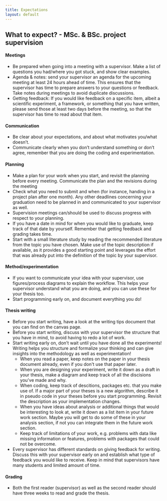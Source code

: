 ```yaml
---
title: Expectations
layout: default
---
```


## What to expect? -  MSc. & BSc. project supervision

#### Meetings
* Be prepared when going into a meeting with a supervisor. Make a list of questions you had/where you got stuck, and show clear examples. 
* Agenda & notes: send your supervisor an agenda for the upcoming meeting at least 24 hours ahead of time. This ensures that the supervisor has time to prepare answers to your questions or feedback. Take notes during meetings to avoid duplicate discussions.
* Getting feedback: If you would like feedback on a specific item, albeit a scientific experiment, a framework, or something that you have written, please send those at least two days before the meeting, so that the supervisor has time to read about that item. 

#### Communication
* Be clear about your expectations, and about what motivates you/what doesn’t.
* Communicate clearly when you don’t understand something or don’t agree, remember that you are doing the coding and experimentation.

#### Planning
* Make a plan for your work when you start, and revisit the planning before every meeting. Communicate the plan and the revisions during the meeting
* Check what you need to submit and when (for instance, handing in a project plan after one month). Any other deadlines concerning your graduation need to be planned in and communicated to your supervisor as well.
* Supervision meetings can/should be used to discuss progress with respect to your planning. 
* If you have a date in mind for when you would like to graduate, keep track of that date by yourself. Remember that getting feedback and grading takes time. 
* Start with a small literature study by reading the recommended literature from the topic you have chosen. Make use of the topic description if available, as it provides a good starting point and leverages the effort that was already put into the definition of the topic by your supervisor. 

#### Method/experimentation
* If you want to communicate your idea with your supervisor, use figures/process diagrams to explain the workflow. This helps your supervisor understand what you are doing, and you can use these for your thesis too. 
* Start programming early on, and document everything you do!

#### Thesis writing
* Before you start writing, have a look at the writing tips document that you can find on the canvas page. 
* Before you start writing, discuss with your supervisor the structure that you have in mind, to avoid having to redo a lot of work. 
* Start writing early on, don’t wait until you have done all the experiments! Writing helps you structure and formalize your thinking and can give insights into the methodology as well as experimentation!
    * When you read a paper, keep notes on the paper in your thesis document already, even if you don't use that paper later.
    * When you are designing your experiment, write it down as a draft in your thesis, make a diagram and keep track of all the discisions you've made and why.
    * When coding, keep track of descitions, packages etc. that you make use of. If a major part of your theses is a new algorithm, describe it in pseudo code in your theses before you start programming. Revisit the description as your implementation changes.
    * When you have ideas about analysis or additional things that would be interesting to look at, write it down as a list item in your future work section. Maybe you will get to do some of these in your analysis section, if not you can integrate them in the future work section.
    * Keep track of limitations of your work, e.g. problems with data like missing information or features, problems with packages that could not be overcome.
* Every supervisor has different standards on giving feedback for writing. Discuss this with your supervisor early on and establish what type of feedback you would like to receive. Keep in mind that supervisors have many students and limited amount of time.

#### Grading
* Both the first reader (supervisor) as well as the second reader should have three weeks to read and grade the thesis. 

